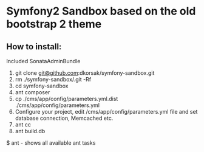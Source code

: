 # Symfony2 Sandbox based on the old bootstrap 2 theme

## How to install:

Included SonataAdminBundle

1. git clone git@github.com:dkorsak/symfony-sandbox.git
2. rm ./symfony-sandbox/.git -Rf
3. cd symfony-sandbox
4. ant composer
5. cp ./cms/app/config/parameters.yml.dist ./cms/app/config/parameters.yml
6. Configure your project, edit /cms/app/config/parameters.yml file and set database connection, Memcached etc.
7. ant cc
8. ant build.db


$ ant - shows all available ant tasks
